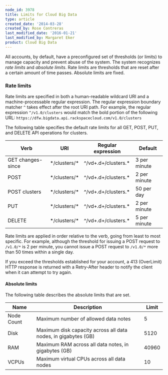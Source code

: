 ```yaml
---
node_id: 3978
title: Limits for Cloud Big Data
type: article
created_date: '2014-03-28'
created_by: Rose Contreras
last_modified_date: '2016-01-21'
last_modified_by: Margaret Eker
product: Cloud Big Data
---
```


All accounts, by default, have a preconfigured set of thresholds (or
limits) to manage capacity and prevent abuse of the system. The system
recognizes *rate limits* and *absolute limits*. Rate limits are
thresholds that are reset after a certain amount of time passes.
Absolute limits are fixed.

### Rate limits

Rate limits are specified in both a human-readable wildcard URI and a
machine-processable regular expression. The regular expression boundary
matcher `^` takes effect after the root URI path. For example, the
regular expression `^/v1.0/clusters` would match the bold portion of the
following URL:
`https://dfw.bigdata.api.rackspacecloud.com/v1.0/clusters`

The following table specifies the default rate limits for all GET, POST,
PUT, and DELETE API operations for clusters.

| Verb              | URI            | Regular expression    | Default      |
|-------------------|----------------|-----------------------|--------------|
| GET changes-since | \*/clusters/\* | \^/vd+.d+/clusters.\* | 3 per minute |
| POST              | \*/clusters/\* | \^/vd+.d+/clusters.\* | 2 per minute |
| POST clusters     | \*/clusters/\* | \^/vd+.d+/clusters.\* | 50 per day   |
| PUT               | \*/clusters/\* | \^/vd+.d+/clusters.\* | 2 per minute |
| DELETE            | \*/clusters/\* | \^/vd+.d+/clusters.\* | 5 per minute |

Rate limits are applied in order relative to the verb, going from least
to most specific. For example, although the threshold for issuing a POST
request to `/v1.0/*` is 2 per minute, you cannot issue a POST request to
`/v1.0/*` more than 50 times within a single day.

If you exceed the thresholds established for your account, a 413
(OverLimit) HTTP response is returned with a Retry-After header to
notify the client when it can attempt to try again.

#### Absolute limits

The following table describes the absolute limits that are set.

| Name       | Description                                                    | Limit |
|------------|----------------------------------------------------------------|-------|
| Node Count | Maximum number of allowed data notes                           | 5     |
| Disk       | Maximum disk capacity across all data nodes, in gigabytes (GB) | 5120  |
| RAM        | Maximum RAM across all data notes, in gigabytes (GB)           | 40960 |
| VCPUs      | Maximum virtual CPUs across all data nodes                     | 10    |



